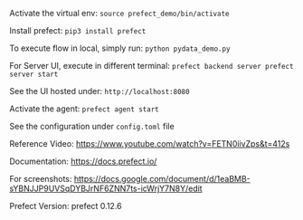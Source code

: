 Activate the virtual env:
`source prefect_demo/bin/activate`

Install prefect:
`pip3 install prefect`

To execute flow in local, simply run:
`python pydata_demo.py`

For Server UI, execute in different terminal:
`prefect backend server
prefect server start`

See the UI hosted under:
`http://localhost:8080`

Activate the agent:
`prefect agent start`

See the configuration under `config.toml` file

Reference Video:
https://www.youtube.com/watch?v=FETN0iivZps&t=412s

Documentation:
https://docs.prefect.io/

For screenshots:
https://docs.google.com/document/d/1eaBMB-sYBNJJP9UVSqDYBJrNF6ZNN7ts-icWrjY7N8Y/edit

Prefect Version:
prefect                 0.12.6
